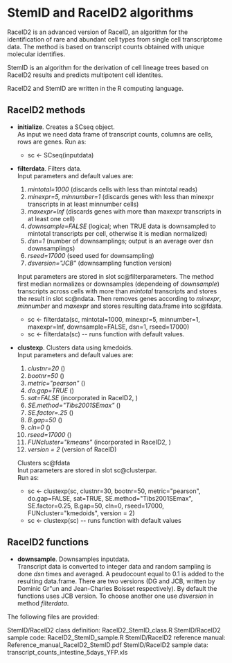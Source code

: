 # StemID and RaceID2 algorithms

RaceID2 is an advanced version of RaceID, an algorithm for the identification of rare and abundant cell types from single cell transcriptome data. The method is based on transcript counts obtained with unique molecular identifies.

StemID is an algorithm for the derivation of cell lineage trees based on RaceID2 results and predicts multipotent cell identites.

RaceID2 and StemID are written in the R computing language.

## RaceID2 methods
* **initialize**. Creates a SCseq object. <br />
 As input we need data frame of transcript counts, columns are cells, rows are genes. Run as:
  + sc <- SCseq(inputdata)

* **filterdata**.
Filters data. <br /> 
Input parameters and default values are: 
  1. _mintotal=1000_ (discards cells with less than mintotal reads)
  2. _minexpr=5, minnumber=1_ (discards genes with less than minexpr transcripts in at least minnumber cells)
  3. _maxexpr=Inf_ (discards genes with more than maxexpr transcripts in at least one cell)
  4. _downsample=FALSE_ (logical; when TRUE data is downsampled to mintotal transcripts per cell, otherwise it is median normalized)
  5. _dsn=1_ (number of downsamplings; output is an average over dsn downsamplings)
  6. _rseed=17000_ (seed used for downsampling)
  7. _dsversion="JCB"_ (downsampling function version) <br />
  
  Input parameters are stored in slot sc@filterparameters. 
  The method first median normalizes or downsamples (dependeing of _downsample_) transcripts across cells with more than _mintotal_ transcripts and stores the result in slot sc@ndata.
  Then removes genes according to _minexpr_, _minnumber_ and _maxexpr_ and stores resulting data.frame into sc@fdata. 

  + sc <- filterdata(sc, mintotal=1000, minexpr=5, minnumber=1, maxexpr=Inf, downsample=FALSE, dsn=1, rseed=17000)
  + sc <- filterdata(sc) -- runs function with default values.

* **clustexp**. Clusters data using kmedoids. <br/>
  Input parameters and default values are: 
  1. _clustnr=20_ ()
  2. _bootnr=50_ ()
  3. _metric="pearson"_ ()
  4. _do.gap=TRUE_ ()
  5. _sat=FALSE_ (incorporated in RaceID2, )
  6. _SE.method="Tibs2001SEmax"_ ()
  7. _SE.factor=.25_ ()
  8. _B.gap=50_ ()
  9. _cln=0_ ()
  10. _rseed=17000_ ()
  11. _FUNcluster="kmeans"_ (incorporated in RaceID2, )
  12. _version = 2_ (version of RaceID) <br />
  
  Clusters sc@fdata <br/>
  Inut parameters are stored in slot sc@clusterpar. <br />
  Run as:

  + sc <- clustexp(sc, clustnr=30, bootnr=50, metric="pearson", do.gap=FALSE, sat=TRUE, SE.method="Tibs2001SEmax", SE.factor=0.25, B.gap=50, cln=0, rseed=17000, FUNcluster="kmedoids", version = 2)
  + sc <- clustexp(sc) -- runs function with default values


## RaceID2 functions
* **downsample**. Downsamples inputdata. <br />
Transcript data is converted to integer data and random sampling is done _dsn_ times and averaged. A peudocount equal to 0.1 is added to the resulting data.frame. 
There are two versions (DG and JCB, written by Dominic Gr"un and Jean-Charles Boisset respectively). By default the functions uses JCB version. To choose another one use _dsversion_ in method _filterdata_.

The following files are provided:

StemID/RaceID2 class definition: RaceID2_StemID_class.R 
StemID/RaceID2 sample code: RaceID2_StemID_sample.R
StemID/RaceID2 reference manual: Reference_manual_RaceID2_StemID.pdf
StemID/RaceID2 sample data: transcript_counts_intestine_5days_YFP.xls

